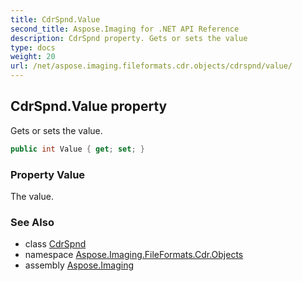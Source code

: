 ```yaml
---
title: CdrSpnd.Value
second_title: Aspose.Imaging for .NET API Reference
description: CdrSpnd property. Gets or sets the value
type: docs
weight: 20
url: /net/aspose.imaging.fileformats.cdr.objects/cdrspnd/value/
---
```

## CdrSpnd.Value property

Gets or sets the value.

```csharp
public int Value { get; set; }
```

### Property Value

The value.

### See Also

* class [CdrSpnd](../)
* namespace [Aspose.Imaging.FileFormats.Cdr.Objects](../../cdrspnd/)
* assembly [Aspose.Imaging](../../../)


